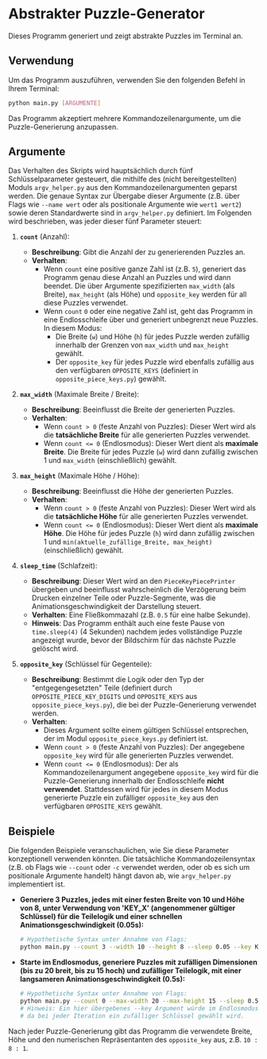# Abstrakter Puzzle-Generator

Dieses Programm generiert und zeigt abstrakte Puzzles im Terminal an.

## Verwendung

Um das Programm auszuführen, verwenden Sie den folgenden Befehl in Ihrem Terminal:
```bash
python main.py [ARGUMENTE]
```

Das Programm akzeptiert mehrere Kommandozeilenargumente, um die Puzzle-Generierung anzupassen.

## Argumente

Das Verhalten des Skripts wird hauptsächlich durch fünf Schlüsselparameter gesteuert, die mithilfe des (nicht bereitgestellten) Moduls `argv_helper.py` aus den Kommandozeilenargumenten geparst werden. Die genaue Syntax zur Übergabe dieser Argumente (z.B. über Flags wie `--name wert` oder als positionale Argumente wie `wert1 wert2`) sowie deren Standardwerte sind in `argv_helper.py` definiert. Im Folgenden wird beschrieben, was jeder dieser fünf Parameter steuert:

1.  **`count`** (Anzahl):
    *   **Beschreibung**: Gibt die Anzahl der zu generierenden Puzzles an.
    *   **Verhalten**:
        *   Wenn `count` eine positive ganze Zahl ist (z.B. `5`), generiert das Programm genau diese Anzahl an Puzzles und wird dann beendet. Die über Argumente spezifizierten `max_width` (als Breite), `max_height` (als Höhe) und `opposite_key` werden für all diese Puzzles verwendet.
        *   Wenn `count` `0` oder eine negative Zahl ist, geht das Programm in eine Endlosschleife über und generiert unbegrenzt neue Puzzles. In diesem Modus:
            *   Die Breite (`w`) und Höhe (`h`) für jedes Puzzle werden zufällig innerhalb der Grenzen von `max_width` und `max_height` gewählt.
            *   Der `opposite_key` für jedes Puzzle wird ebenfalls zufällig aus den verfügbaren `OPPOSITE_KEYS` (definiert in `opposite_piece_keys.py`) gewählt.

2.  **`max_width`** (Maximale Breite / Breite):
    *   **Beschreibung**: Beeinflusst die Breite der generierten Puzzles.
    *   **Verhalten**:
        *   Wenn `count > 0` (feste Anzahl von Puzzles): Dieser Wert wird als die **tatsächliche Breite** für alle generierten Puzzles verwendet.
        *   Wenn `count <= 0` (Endlosmodus): Dieser Wert dient als **maximale Breite**. Die Breite für jedes Puzzle (`w`) wird dann zufällig zwischen 1 und `max_width` (einschließlich) gewählt.

3.  **`max_height`** (Maximale Höhe / Höhe):
    *   **Beschreibung**: Beeinflusst die Höhe der generierten Puzzles.
    *   **Verhalten**:
        *   Wenn `count > 0` (feste Anzahl von Puzzles): Dieser Wert wird als die **tatsächliche Höhe** für alle generierten Puzzles verwendet.
        *   Wenn `count <= 0` (Endlosmodus): Dieser Wert dient als **maximale Höhe**. Die Höhe für jedes Puzzle (`h`) wird dann zufällig zwischen 1 und `min(aktuelle_zufällige_Breite, max_height)` (einschließlich) gewählt.

4.  **`sleep_time`** (Schlafzeit):
    *   **Beschreibung**: Dieser Wert wird an den `PieceKeyPiecePrinter` übergeben und beeinflusst wahrscheinlich die Verzögerung beim Drucken einzelner Teile oder Puzzle-Segmente, was die Animationsgeschwindigkeit der Darstellung steuert.
    *   **Verhalten**: Eine Fließkommazahl (z.B. `0.5` für eine halbe Sekunde).
    *   **Hinweis**: Das Programm enthält auch eine feste Pause von `time.sleep(4)` (4 Sekunden) nachdem jedes vollständige Puzzle angezeigt wurde, bevor der Bildschirm für das nächste Puzzle gelöscht wird.

5.  **`opposite_key`** (Schlüssel für Gegenteile):
    *   **Beschreibung**: Bestimmt die Logik oder den Typ der "entgegengesetzten" Teile (definiert durch `OPPOSITE_PIECE_KEY_DIGITS` und `OPPOSITE_KEYS` aus `opposite_piece_keys.py`), die bei der Puzzle-Generierung verwendet werden.
    *   **Verhalten**:
        *   Dieses Argument sollte einem gültigen Schlüssel entsprechen, der im Modul `opposite_piece_keys.py` definiert ist.
        *   Wenn `count > 0` (feste Anzahl von Puzzles): Der angegebene `opposite_key` wird für alle generierten Puzzles verwendet.
        *   Wenn `count <= 0` (Endlosmodus): Der als Kommandozeilenargument angegebene `opposite_key` wird für die Puzzle-Generierung innerhalb der Endlosschleife **nicht verwendet**. Stattdessen wird für jedes in diesem Modus generierte Puzzle ein zufälliger `opposite_key` aus den verfügbaren `OPPOSITE_KEYS` gewählt.

## Beispiele

Die folgenden Beispiele veranschaulichen, wie Sie diese Parameter konzeptionell verwenden könnten. Die tatsächliche Kommandozeilensyntax (z.B. ob Flags wie `--count` oder `-c` verwendet werden, oder ob es sich um positionale Argumente handelt) hängt davon ab, wie `argv_helper.py` implementiert ist.

*   **Generiere 3 Puzzles, jedes mit einer festen Breite von 10 und Höhe von 8, unter Verwendung von 'KEY_X' (angenommener gültiger Schlüssel) für die Teilelogik und einer schnellen Animationsgeschwindigkeit (0.05s):**
    ```bash
    # Hypothetische Syntax unter Annahme von Flags:
    python main.py --count 3 --width 10 --height 8 --sleep 0.05 --key KEY_X
    ```

*   **Starte im Endlosmodus, generiere Puzzles mit zufälligen Dimensionen (bis zu 20 breit, bis zu 15 hoch) und zufälliger Teilelogik, mit einer langsameren Animationsgeschwindigkeit (0.5s):**
    ```bash
    # Hypothetische Syntax unter Annahme von Flags:
    python main.py --count 0 --max-width 20 --max-height 15 --sleep 0.5
    # Hinweis: Ein hier übergebenes --key Argument würde im Endlosmodus für die eigentliche Puzzle-Generierung ignoriert werden,
    # da bei jeder Iteration ein zufälliger Schlüssel gewählt wird.
    ```

Nach jeder Puzzle-Generierung gibt das Programm die verwendete Breite, Höhe und den numerischen Repräsentanten des `opposite_key` aus, z.B. `10 : 8 : 1`.
